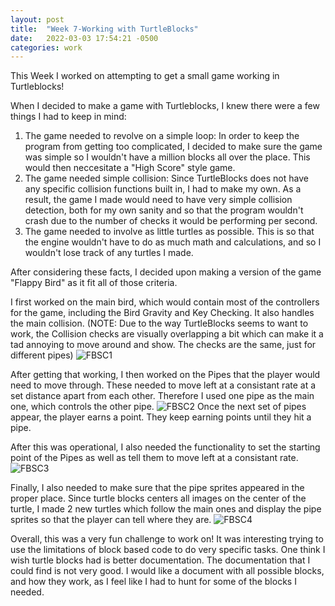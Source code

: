 ```yaml
---
layout: post
title:  "Week 7-Working with TurtleBlocks"
date:   2022-03-03 17:54:21 -0500
categories: work
---
```

This Week I worked on attempting to get a small game working in Turtleblocks!

When I decided to make a game with Turtleblocks, I knew there were a few things I had to keep in mind:

1. The game needed to revolve on a simple loop: In order to keep the program from getting too complicated, I decided to make sure the game was simple so I wouldn't have a million blocks all over the place. This would then neccesitate a "High Score" style game.
2. The game needed simple collision: Since TurtleBlocks does not have any specific collision functions built in, I had to make my own. As a result, the game I made would need to have very simple collision detection, both for my own sanity and so that the program wouldn't crash due to the number of checks it would be performing per second.
3. The game needed to involve as little turtles as possible. This is so that the engine wouldn't have to do as much math and calculations, and so I wouldn't lose track of any turtles I made.

After considering these facts, I decided upon making a version of the game "Flappy Bird" as it fit all of those criteria.

I first worked on the main bird, which would contain most of the controllers for the game, including the Bird Gravity and Key Checking. It also handles the main collision.
(NOTE: Due to the way TurtleBlocks seems to want to work, the Collision checks are visually overlapping a bit which can make it a tad annoying to move around and show. The checks are the same, just for different pipes)
![FBSC1](https://edmarrs.github.io/images/fbsc1.PNG)

After getting that working, I then worked on the Pipes that the player would need to move through. These needed to move left at a consistant rate at a set distance apart from each other. Therefore I used one pipe as the main one, which controls the other pipe.
![FBSC2](https://edmarrs.github.io/images/fbsc2.PNG)
Once the next set of pipes appear, the player earns a point. They keep earning points until they hit a pipe.

After this was operational, I also needed the functionality to set the starting point of the Pipes as well as tell them to move left at a consistant rate.
![FBSC3](https://edmarrs.github.io/images/fbsc3.PNG)

Finally, I also needed to make sure that the pipe sprites appeared in the proper place. Since turtle blocks centers all images on the center of the turtle, I made 2 new turtles which follow the main ones and display the pipe sprites so that the player can tell where they are.
![FBSC4](https://edmarrs.github.io/images/fbsc4.PNG)

Overall, this was a very fun challenge to work on! It was interesting trying to use the limitations of block based code to do very specific tasks.
One think I wish turtle blocks had is better documentation. The documentation that I could find is not very good. I would like a document with all possible blocks, and how they work, as I feel like I had to hunt for some of the blocks I needed.


 





